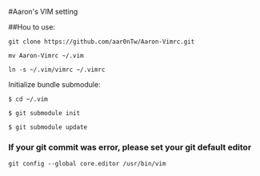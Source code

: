 #Aaron's VIM setting

##Hou to use:


`git clone https://github.com/aar0nTw/Aaron-Vimrc.git`

`mv Aaron-Vimrc ~/.vim`

`ln -s ~/.vim/vimrc ~/.vimrc`

Initialize bundle submodule:

```
$ cd ~/.vim

$ git submodule init

$ git submodule update
```

### If your git commit was error, please set your git default editor
`git config --global core.editor /usr/bin/vim`
